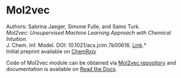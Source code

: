 # Mol2vec  

Authors: Sabrina Jaeger, Simone Fulle, and Samo Turk.  
*Mol2vec: Unsupervised Machine Learning Approach with Chemical Intuition.*  
J. Chem. Inf. Model. DOI: 10.1021/acs.jcim.7b00616. [Link](http://pubs.acs.org/doi/abs/10.1021/acs.jcim.7b00616).*  
Initial preprint available on [ChemRxiv](https://chemrxiv.org/articles/Mol2vec_Unsupervised_Machine_Learning_Approach_with_Chemical_Intuition/5513581)

Code of Mol2vec module can be obtained via [Mol2vec repository](https://github.com/samoturk/mol2vec) and documentation is available on [Read the Docs](http://mol2vec.readthedocs.io).  


